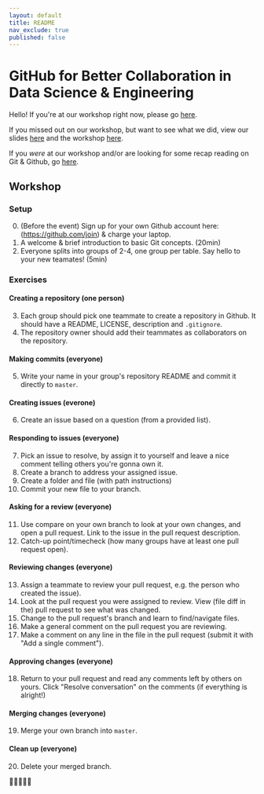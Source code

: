 ```yaml
---
layout: default
title: README
nav_exclude: true
published: false
---
```


# GitHub for Better Collaboration in Data Science & Engineering

Hello! If you're at our workshop right now, please go [here](#Workshop).

If you missed out on our workshop, but want to see what we did, view our slides [here](/slides) and the workshop [here](#Workshop).

If you *were* at our workshop and/or are looking for some  recap reading on Git & Github, go [here](DOCS.md).

## Workshop

### Setup

0. (Before the event) Sign up for your own Github account here: (https://github.com/join) & charge your laptop.
1. A welcome & brief introduction to basic Git concepts. (20min)
2. Everyone splits into groups of 2-4, one group per table. Say hello to your new teamates! (5min)

### Exercises

#### Creating a repository (one person)
3. Each group should pick one teammate to create a repository in Github. It should have a README, LICENSE, description and `.gitignore`.
4. The repository owner should add their teammates as collaborators on the repository.

#### Making commits (everyone)
5. Write your name in your group's repository README and commit it directly to `master`.

#### Creating issues (everone)
6. Create an issue based on a question (from a provided list).

#### Responding to issues (everyone)
7. Pick an issue to resolve, by assign it to yourself and leave a nice comment telling others you're gonna own it.
8. Create a branch to address your assigned issue.
9. Create a folder and file (with path instructions)
10. Commit your new file to your branch.

#### Asking for a review (everyone)
11. Use compare on your own branch to look at your own changes, and open a pull request. Link to the issue in the pull request description.
12. Catch-up point/timecheck (how many groups have at least one pull request open).

#### Reviewing changes (everyone)
13. Assign a teammate to review your pull request, e.g. the person who created the issue).
14. Look at the pull request you were assigned to review. View (file diff in the) pull request to see what was changed.
15. Change to the pull request's branch and learn to find/navigate files.
16. Make a general comment on the pull request you are reviewing.
17. Make a comment on any line in the file in the pull request (submit it with "Add a single comment").

#### Approving changes (everyone)
18. Return to your pull request and read any comments left by others on yours. Click "Resolve conversation" on the comments (if everything is alright!)

#### Merging changes (everyone)
19. Merge your own branch into `master`.

#### Clean up (everyone)
20. Delete your merged branch.

:tada::tada::tada::tada::tada:
